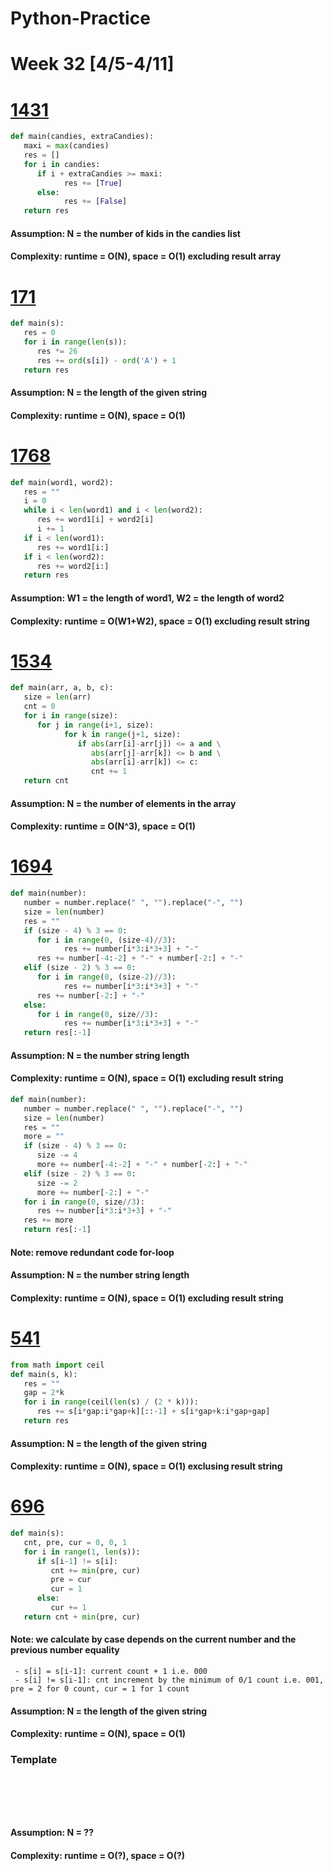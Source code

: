 # Python-Practice

# Week 32 [4/5-4/11]

# [1431](https://leetcode.com/problems/kids-with-the-greatest-number-of-candies/)
```python
def main(candies, extraCandies):
   maxi = max(candies)
   res = []
   for i in candies:
      if i + extraCandies >= maxi:
            res += [True]
      else:
            res += [False]
   return res
```
#### Assumption: N = the number of kids in the candies list
#### Complexity: runtime = O(N), space = O(1) excluding result array

# [171](https://leetcode.com/problems/excel-sheet-column-number/)
```python
def main(s):
   res = 0
   for i in range(len(s)):
      res *= 26
      res += ord(s[i]) - ord('A') + 1
   return res
```
#### Assumption: N = the length of the given string
#### Complexity: runtime = O(N), space = O(1)

# [1768](https://leetcode.com/problems/merge-strings-alternately/)
```python
def main(word1, word2):
   res = ""
   i = 0
   while i < len(word1) and i < len(word2):
      res += word1[i] + word2[i]
      i += 1
   if i < len(word1):
      res += word1[i:]
   if i < len(word2):
      res += word2[i:]
   return res
```
#### Assumption: W1 = the length of word1, W2 = the length of word2
#### Complexity: runtime = O(W1+W2), space = O(1) excluding result string

# [1534](https://leetcode.com/problems/count-good-triplets/)
```python
def main(arr, a, b, c):
   size = len(arr)
   cnt = 0
   for i in range(size):
      for j in range(i+1, size):
            for k in range(j+1, size):
               if abs(arr[i]-arr[j]) <= a and \
                  abs(arr[j]-arr[k]) <= b and \
                  abs(arr[i]-arr[k]) <= c:
                  cnt += 1
   return cnt
```
#### Assumption: N = the number of elements in the array
#### Complexity: runtime = O(N^3), space = O(1)

# [1694](https://leetcode.com/problems/reformat-phone-number/)
```python
def main(number):
   number = number.replace(" ", "").replace("-", "")
   size = len(number)
   res = ""
   if (size - 4) % 3 == 0:
      for i in range(0, (size-4)//3):
            res += number[i*3:i*3+3] + "-"
      res += number[-4:-2] + "-" + number[-2:] + "-"
   elif (size - 2) % 3 == 0:
      for i in range(0, (size-2)//3):
            res += number[i*3:i*3+3] + "-"
      res += number[-2:] + "-"
   else:
      for i in range(0, size//3):
            res += number[i*3:i*3+3] + "-"
   return res[:-1]
```
#### Assumption: N = the number string length
#### Complexity: runtime = O(N), space = O(1) excluding result string
```python
def main(number):
   number = number.replace(" ", "").replace("-", "")
   size = len(number)
   res = ""
   more = ""
   if (size - 4) % 3 == 0:
      size -= 4
      more += number[-4:-2] + "-" + number[-2:] + "-"
   elif (size - 2) % 3 == 0:
      size -= 2
      more += number[-2:] + "-"
   for i in range(0, size//3):
      res += number[i*3:i*3+3] + "-"
   res += more
   return res[:-1]
```
#### Note: remove redundant code for-loop
#### Assumption: N = the number string length
#### Complexity: runtime = O(N), space = O(1) excluding result string

# [541](https://leetcode.com/problems/reverse-string-ii/)
```python
from math import ceil
def main(s, k):
   res = ""
   gap = 2*k
   for i in range(ceil(len(s) / (2 * k))):
      res += s[i*gap:i*gap+k][::-1] + s[i*gap+k:i*gap+gap]
   return res
```
#### Assumption: N = the length of the given string
#### Complexity: runtime = O(N), space = O(1) exclusing result string

# [696](https://leetcode.com/problems/count-binary-substrings/)
```python
def main(s):
   cnt, pre, cur = 0, 0, 1
   for i in range(1, len(s)):
      if s[i-1] != s[i]:
         cnt += min(pre, cur)
         pre = cur
         cur = 1
      else:
         cur += 1
   return cnt + min(pre, cur)
```
#### Note: we calculate by case depends on the current number and the previous number equality
     - s[i] = s[i-1]: current count + 1 i.e. 000
     - s[i] != s[i-1]: cnt increment by the minimum of 0/1 count i.e. 001, pre = 2 for 0 count, cur = 1 for 1 count
#### Assumption: N = the length of the given string
#### Complexity: runtime = O(N), space = O(1)

### Template
# []()
```sql
```

# []()
```python
```
#### Assumption: N = ??
#### Complexity: runtime = O(?), space = O(?)